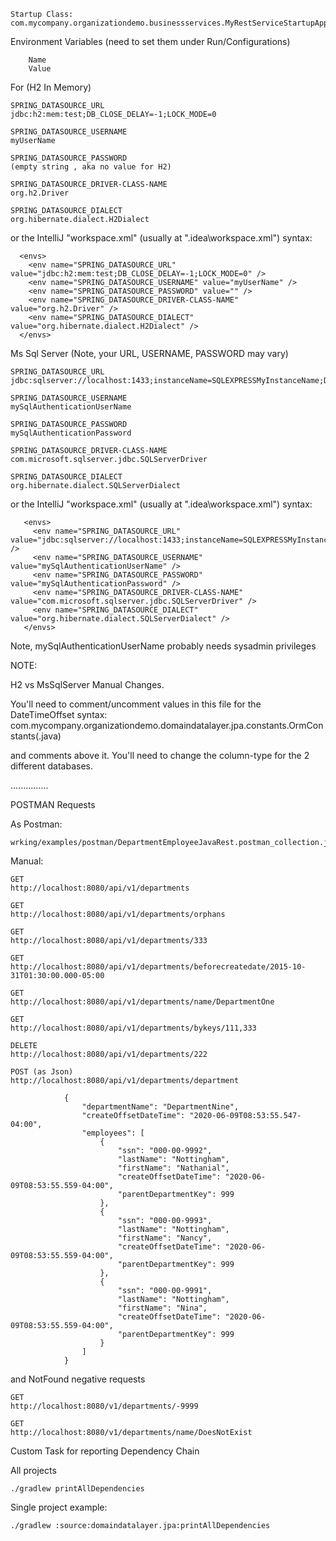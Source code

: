 
    Startup Class:
    com.mycompany.organizationdemo.businessservices.MyRestServiceStartupApplication

Environment Variables (need to set them under Run/Configurations)

        Name
        Value

For (H2 In Memory)

    SPRING_DATASOURCE_URL
    jdbc:h2:mem:test;DB_CLOSE_DELAY=-1;LOCK_MODE=0

    SPRING_DATASOURCE_USERNAME
    myUserName

    SPRING_DATASOURCE_PASSWORD
    (empty string , aka no value for H2)

    SPRING_DATASOURCE_DRIVER-CLASS-NAME
    org.h2.Driver
    
    SPRING_DATASOURCE_DIALECT
    org.hibernate.dialect.H2Dialect
    
or the IntelliJ "workspace.xml" (usually at "\.idea\workspace.xml") syntax:

      <envs>
        <env name="SPRING_DATASOURCE_URL" value="jdbc:h2:mem:test;DB_CLOSE_DELAY=-1;LOCK_MODE=0" />
        <env name="SPRING_DATASOURCE_USERNAME" value="myUserName" />
        <env name="SPRING_DATASOURCE_PASSWORD" value="" />
        <env name="SPRING_DATASOURCE_DRIVER-CLASS-NAME" value="org.h2.Driver" />
        <env name="SPRING_DATASOURCE_DIALECT" value="org.hibernate.dialect.H2Dialect" />
      </envs>

Ms Sql Server (Note, your URL, USERNAME, PASSWORD may vary)

    SPRING_DATASOURCE_URL
    jdbc:sqlserver://localhost:1433;instanceName=SQLEXPRESSMyInstanceName;DatabaseName=MyDB;

    SPRING_DATASOURCE_USERNAME
    mySqlAuthenticationUserName
    
    SPRING_DATASOURCE_PASSWORD
    mySqlAuthenticationPassword
    
    SPRING_DATASOURCE_DRIVER-CLASS-NAME
    com.microsoft.sqlserver.jdbc.SQLServerDriver
    
    SPRING_DATASOURCE_DIALECT
    org.hibernate.dialect.SQLServerDialect
    
 or the IntelliJ "workspace.xml" (usually at "\.idea\workspace.xml") syntax:
 
       <envs>
         <env name="SPRING_DATASOURCE_URL" value="jdbc:sqlserver://localhost:1433;instanceName=SQLEXPRESSMyInstanceName;DatabaseName=MyDB;" />
         <env name="SPRING_DATASOURCE_USERNAME" value="mySqlAuthenticationUserName" />
         <env name="SPRING_DATASOURCE_PASSWORD" value="mySqlAuthenticationPassword" />
         <env name="SPRING_DATASOURCE_DRIVER-CLASS-NAME" value="com.microsoft.sqlserver.jdbc.SQLServerDriver" />
         <env name="SPRING_DATASOURCE_DIALECT" value="org.hibernate.dialect.SQLServerDialect" />         
       </envs>

Note, mySqlAuthenticationUserName probably needs sysadmin privileges
    
    
NOTE:

H2 vs MsSqlServer Manual Changes.
    
You'll need to comment/uncomment values in this file for the DateTimeOffset syntax:
    com.mycompany.organizationdemo.domaindatalayer.jpa.constants.OrmConstants(.java)
    
and comments above it.  You'll need to change the column-type for the 2 different databases.
    
...............

POSTMAN Requests

  As Postman:
 
    wrking/examples/postman/DepartmentEmployeeJavaRest.postman_collection.json

  Manual:

    GET
    http://localhost:8080/api/v1/departments

    GET
    http://localhost:8080/api/v1/departments/orphans    

    GET
    http://localhost:8080/api/v1/departments/333

    GET
    http://localhost:8080/api/v1/departments/beforecreatedate/2015-10-31T01:30:00.000-05:00

    GET
    http://localhost:8080/api/v1/departments/name/DepartmentOne

    GET
    http://localhost:8080/api/v1/departments/bykeys/111,333
    
    DELETE
    http://localhost:8080/api/v1/departments/222
    
    POST (as Json)
    http://localhost:8080/api/v1/departments/department
    
                {
                    "departmentName": "DepartmentNine",
                    "createOffsetDateTime": "2020-06-09T08:53:55.547-04:00",
                    "employees": [
                        {
                            "ssn": "000-00-9992",
                            "lastName": "Nottingham",
                            "firstName": "Nathanial",
                            "createOffsetDateTime": "2020-06-09T08:53:55.559-04:00",
                            "parentDepartmentKey": 999
                        },
                        {
                            "ssn": "000-00-9993",
                            "lastName": "Nottingham",
                            "firstName": "Nancy",
                            "createOffsetDateTime": "2020-06-09T08:53:55.559-04:00",
                            "parentDepartmentKey": 999
                        },
                        {
                            "ssn": "000-00-9991",
                            "lastName": "Nottingham",
                            "firstName": "Nina",
                            "createOffsetDateTime": "2020-06-09T08:53:55.559-04:00",
                            "parentDepartmentKey": 999
                        }
                    ]
                }        

and NotFound negative requests

    GET
    http://localhost:8080/v1/departments/-9999

    GET
    http://localhost:8080/v1/departments/name/DoesNotExist





Custom Task for reporting Dependency Chain

All projects
  
    ./gradlew printAllDependencies

  Single project example:
  
    ./gradlew :source:domaindatalayer.jpa:printAllDependencies
        
        